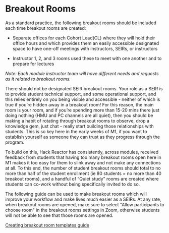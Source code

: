# Breakout Rooms

As a standard practice, the following breakout rooms should be included each time breakout rooms are created:

- Separate offices for each Cohort Lead(CL) where they will hold their office hours and which provides them an easily accessible designated space to have one-off meetings with instructors, SEIRs, or instructors

- Instructor 1, 2, and 3 rooms used these to meet with one another and to prepare for lectures

*Note: Each module instructor team will have different needs and requests as it related to breakout rooms.*

There should not be designated SEIR breakout rooms. Your role as a SEIR is to provide student technical support, and some operational support, and this relies entirely on you being visible and accessible - neither of which is true if you’re hidden away in a breakout room! For this reason, the main room is your room, and if you’re spending more than 15-20 mins there just doing nothing (HMU and PC channels are all quiet), then you should be making a habit of rotating through breakout rooms to observe, drop a knowledge gem, just chat - really start building those relationships with students. This is so key here in the early weeks of M1, if you want to establish yourself as someone they can trust as they progress through the program. 

To build on this, Hack Reactor has consistently, across modules, received feedback from students that having too many breakout rooms open here in M1 makes it too easy for them to slink away and not make any connections at all. To this end, the number of student breakout rooms should total to no more than half of the student enrollment (ie 80 students = no more than 40 breakout rooms), and a handful of “Quiet study” rooms are created where students can co-work without being specifically invited to do so.

The following guide can be used to make breakout rooms which will improve your workflow and make lives much easier as a SEIRs. At any rate, when breakout rooms are opened, make sure to select "Allow participants to choose room" in the breakout rooms settings in Zoom, otherwise students will not be able to see that those rooms are opened.

[Creating breakout room templates guide](https://docs.google.com/document/d/1oqkdr-ETPEnaXuAp34hn--0yn-S0PmTimYJDvusxdE8/edit?usp=sharing)
